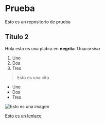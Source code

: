 # Prueba

Esto es un repositorio de prueba

## Titulo 2

Hola esto es una plabra en **negrita**. Una*cursiva*

1. Uno
2. Dos
3. Tres

> Esto es una cita 

* Uno
* Dos
* Tres

![Esto es una imagen](https://www.google.com/url?sa=i&url=https%3A%2F%2Flinux.fandom.com%2Fes%2Fwiki%2F)

[Esto es un lenlace](http://google.com)
